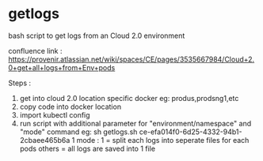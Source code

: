 # getlogs
bash script to get logs from an Cloud 2.0 environment

confluence link : https://provenir.atlassian.net/wiki/spaces/CE/pages/3535667984/Cloud+2.0+get+all+logs+from+Env+pods

Steps :
1) get into cloud 2.0 location specific docker eg: produs,prodsng1,etc
2) copy code into docker location
3) import kubectl config
4) run script with additional parameter for "environment/namespace" and "mode"
command eg: sh getlogs.sh ce-efa014f0-6d25-4332-94b1-2cbaee465b6a 1
mode : 1 = split each logs into seperate files for each pods
       others = all logs are saved into 1 file
